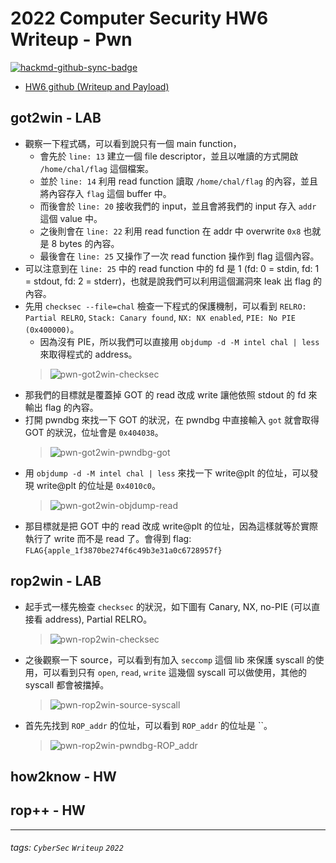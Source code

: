 # 2022 Computer Security HW6 Writeup - Pwn

[![hackmd-github-sync-badge](https://hackmd.io/95hGb9pqTd2YIGBXq37MBA/badge)](https://hackmd.io/95hGb9pqTd2YIGBXq37MBA)


* [HW6 github (Writeup and Payload)](https://github.com/fdff87554/Computer-Security-2022/tree/main/Homework-06)

## got2win - LAB
* 觀察一下程式碼，可以看到說只有一個 main function，
    * 會先於 `line: 13` 建立一個 file descriptor，並且以唯讀的方式開啟 `/home/chal/flag` 這個檔案。
    * 並於 `line: 14` 利用 read function 讀取 `/home/chal/flag` 的內容，並且將內容存入 `flag` 這個 buffer 中。
    * 而後會於 `line: 20` 接收我們的 input，並且會將我們的 input 存入 `addr` 這個 value 中。
    * 之後則會在 `line: 22` 利用 read function 在 addr 中 overwrite `0x8` 也就是 8 bytes 的內容。
    * 最後會在 `line: 25` 又操作了一次 read function 操作到 flag 這個內容。
* 可以注意到在 `line: 25` 中的 read function 中的 fd 是 1 (fd: 0 = stdin, fd: 1 = stdout, fd: 2 = stderr)，也就是說我們可以利用這個漏洞來 leak 出 flag 的內容。
* 先用 `checksec --file=chal` 檢查一下程式的保護機制，可以看到 `RELRO: Partial RELRO`, `Stack: Canary found`, `NX: NX enabled`, `PIE: No PIE (0x400000)`。
    * 因為沒有 PIE，所以我們可以直接用 `objdump -d -M intel chal | less` 來取得程式的 address。
    > ![pwn-got2win-checksec](https://github.com/fdff87554/Computer-Security-2022/blob/main/images/pwn/pwn-got2win-checksec.png)
* 那我們的目標就是覆蓋掉 GOT 的 read 改成 write 讓他依照 stdout 的 fd 來輸出 flag 的內容。
* 打開 pwndbg 來找一下 GOT 的狀況，在 pwndbg 中直接輸入 `got` 就會取得 GOT 的狀況，位址會是 `0x404038`。
    > ![pwn-got2win-pwndbg-got](https://github.com/fdff87554/Computer-Security-2022/blob/main/images/pwn/pwn-got2win-pwndbg-got.png)
* 用 `objdump -d -M intel chal | less` 來找一下 write@plt 的位址，可以發現 write@plt 的位址是 `0x4010c0`。
    > ![pwn-got2win-objdump-read](https://github.com/fdff87554/Computer-Security-2022/blob/main/images/pwn/pwn-got2win-objdump-read.png)
* 那目標就是把 GOT 中的 read 改成 write@plt 的位址，因為這樣就等於實際執行了 write 而不是 read 了。會得到 flag: `FLAG{apple_1f3870be274f6c49b3e31a0c6728957f}`

## rop2win - LAB

* 起手式一樣先檢查 `checksec` 的狀況，如下圖有 Canary, NX, no-PIE (可以直接看 address), Partial RELRO。
    > ![pwn-rop2win-checksec](https://github.com/fdff87554/Computer-Security-2022/blob/main/images/pwn/pwn-rop2win-checksec.png)
* 之後觀察一下 source，可以看到有加入 `seccomp` 這個 lib 來保護 syscall 的使用，可以看到只有 `open`, `read`, `write` 這幾個 syscall 可以做使用，其他的 syscall 都會被擋掉。
    > ![pwn-rop2win-source-syscall](https://github.com/fdff87554/Computer-Security-2022/blob/main/images/pwn/pwn-rop2win-source-syscall.png)
* 首先先找到 `ROP_addr` 的位址，可以看到 `ROP_addr` 的位址是 ``。
    > ![pwn-rop2win-pwndbg-ROP_addr](https://github.com/fdff87554/Computer-Security-2022/blob/main/images/pwn/pwn-rop2win-pwndbg-ROP_addr.png)

## how2know - HW

## rop++ - HW



---
###### tags: `CyberSec` `Writeup` `2022`

<style>
.navbar-brand::after { content: " × Crazyfire Lee"; }
</style>